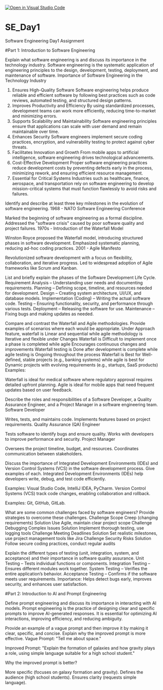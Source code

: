 [![Open in Visual Studio Code](https://classroom.github.com/assets/open-in-vscode-2e0aaae1b6195c2367325f4f02e2d04e9abb55f0b24a779b69b11b9e10269abc.svg)](https://classroom.github.com/online_ide?assignment_repo_id=18719947&assignment_repo_type=AssignmentRepo)
# SE_Day1
Software Engineering Day1 Assignment

#Part 1: Introduction to Software Engineering

Explain what software engineering is and discuss its importance in the technology industry.
Software engineering is the systematic application of engineering principles to the design, development, testing, deployment, and maintenance of software.
Importance of Software Engineering in the Technology Industry
1.	Ensures High-Quality Software
Software engineering helps produce reliable and efficient software by following best practices such as code reviews, automated testing, and structured design patterns.
2.	Improves Productivity and Efficiency
By using standardized processes, development teams can work more efficiently, reducing time-to-market and minimizing errors. 
3.	Supports Scalability and Maintainability
Software engineering principles ensure that applications can scale with user demand and remain maintainable over time.
4.	Enhances Security
Software engineers implement secure coding practices, encryption, and vulnerability testing to protect against cyber threats.
5.	Facilitates Innovation and Growth
From mobile apps to artificial intelligence, software engineering drives technological advancements. 
6.	Cost-Effective Development
Proper software engineering practices reduce development costs by preventing defects early in the process, minimizing rework, and ensuring efficient resource management.
7.	Essential for Critical Systems
Industries such as healthcare, finance, aerospace, and transportation rely on software engineering to develop mission-critical systems that must function flawlessly to avoid risks and failures.


Identify and describe at least three key milestones in the evolution of software engineering.
1968 - NATO Software Engineering Conference

Marked the beginning of software engineering as a formal discipline.
Addressed the "software crisis" caused by poor software quality and project failures.
1970s - Introduction of the Waterfall Model

Winston Royce proposed the Waterfall model, introducing structured phases in software development.
Emphasized systematic planning, reducing ad-hoc coding practices.
2001 - Agile Manifesto

Revolutionized software development with a focus on flexibility, collaboration, and iterative progress.
Led to widespread adoption of Agile frameworks like Scrum and Kanban.

List and briefly explain the phases of the Software Development Life Cycle.
Requirement Analysis – Understanding user needs and documenting requirements.
Planning – Defining scope, timeline, and resources needed for development.
Design – Creating system architecture, UI/UX, and database models.
Implementation (Coding) – Writing the actual software code.
Testing – Ensuring functionality, security, and performance through various tests.
Deployment – Releasing the software for use.
Maintenance – Fixing bugs and making updates as needed.

Compare and contrast the Waterfall and Agile methodologies. Provide examples of scenarios where each would be appropriate.
Under Approach feature,	waterfall is Linear and sequential	while agile methodology is Iterative and flexible
under Changes	Waterfall is Difficult to implement once a phase is completed	while agile Encourages continuous changes and improvements
Waterfall testing is Done after development is complete while agile testing is 	Ongoing throughout the process
Waterfall is Best for	Well-defined, stable projects (e.g., banking systems)	while agile is best for Dynamic projects with evolving requirements (e.g., startups, SaaS products)
Examples:

Waterfall is ideal for medical software where regulatory approval requires detailed upfront planning.
Agile is ideal for mobile apps that need frequent updates based on user feedback.

Describe the roles and responsibilities of a Software Developer, a Quality Assurance Engineer, and a Project Manager in a software engineering team.
Software Developer

Writes, tests, and maintains code.
Implements features based on project requirements.
Quality Assurance (QA) Engineer

Tests software to identify bugs and ensure quality.
Works with developers to improve performance and security.
Project Manager

Oversees the project timeline, budget, and resources.
Coordinates communication between stakeholders.

Discuss the importance of Integrated Development Environments (IDEs) and Version Control Systems (VCS) in the software development process. Give examples of each.
Integrated Development Environments (IDEs) help developers write, debug, and test code efficiently.

Examples: Visual Studio Code, IntelliJ IDEA, PyCharm.
Version Control Systems (VCS) track code changes, enabling collaboration and rollback.

Examples: Git, GitHub, GitLab.

What are some common challenges faced by software engineers? Provide strategies to overcome these challenges.
Challenge Scope Creep (changing requirements) Solution	Use Agile, maintain clear project scope
Challenge Debugging Complex Issues Solution	Implement thorough testing, use logging tools
Challenge Meeting Deadlines Solution	Set realistic milestones, use project management tools like Jira
Challenge Security Risks Solution	Follow secure coding practices, conduct regular audits

Explain the different types of testing (unit, integration, system, and acceptance) and their importance in software quality assurance.
Unit Testing – Tests individual functions or components.
Integration Testing – Ensures different modules work together.
System Testing – Verifies the entire application’s behavior.
Acceptance Testing – Confirms if the software meets user requirements.
Importance: Helps detect bugs early, improves security, and enhances user satisfaction.

#Part 2: Introduction to AI and Prompt Engineering


Define prompt engineering and discuss its importance in interacting with AI models.
Prompt engineering is the practice of designing clear and specific prompts to improve AI-generated responses. It is essential for optimizing AI interactions, improving efficiency, and reducing ambiguity.

Provide an example of a vague prompt and then improve it by making it clear, specific, and concise. Explain why the improved prompt is more effective.
Vague Prompt:
"Tell me about space."

Improved Prompt:
"Explain the formation of galaxies and how gravity plays a role, using simple language suitable for a high school student."

Why the improved prompt is better?

More specific (focuses on galaxy formation and gravity).
Defines the audience (high school students).
Ensures clarity (requests simple language).
